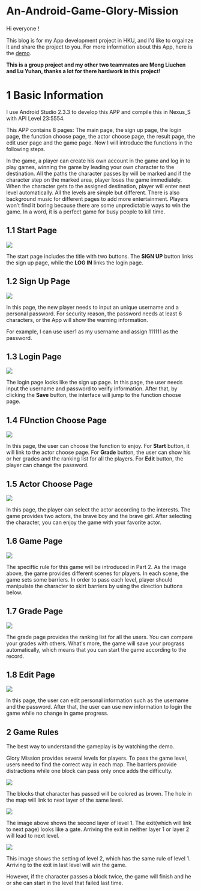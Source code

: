 # An-Android-Game-Glory-Mission

Hi everyone！

This blog is for my App development project in HKU, and I'd like to orgainze it and share the project to you. For more information about this App, here is the [demo](https://youtu.be/wLwp-sWVtWI).

**This is a group project and my other two teammates are Meng Liuchen and Lu Yuhan, thanks a lot for there hardwork in this project!**


# 1 Basic Information

I use Android Studio 2.3.3 to develop this APP and compile this in Nexus_S with API Level 23:5554.

This APP contains 8 pages: The main page, the sign up page, the login page, the function choose page, the actor choose page, the result page, the edit user page and the game page. Now I will introduce the functions in the following steps.

In the game, a player can create his own account in the game and log in to play
games, winning the game by leading your own character to the destination. All the
paths the character passes by will be marked and if the character step on the marked
area, player loses the game immediately. When the character gets to the assigned
destination, player will enter next level automatically. All the levels are simple but
different. There is also background music for different pages to add more
entertainment. Players won’t find it boring because there are some unpredictable ways
to win the game. In a word, it is a perfect game for busy people to kill time.

## 1.1 Start Page

![](http://res.cloudinary.com/dyy3xzfqh/image/upload/v1516360368/Screenshot_1516360362_vgmq5a.png)

The start page includes the title with two buttons. The **SIGN UP** button links the sign up page, while the **LOG IN** links the login page. 

## 1.2 Sign Up Page

![](http://res.cloudinary.com/dyy3xzfqh/image/upload/v1516360563/Screenshot_1516360544_hmnvbp.png)

In this page, the new player needs to input an unique username and a personal password. For security reason, the  password needs at least 6 characters, or the App will show the warning information.

For example, I can use user1 as my username and assign 111111 as the password.

## 1.3 Login Page

![](http://res.cloudinary.com/dyy3xzfqh/image/upload/v1516360930/Screenshot_1516360544_thncee.png)

The login page looks like the sign up page. In this page, the user needs input the username and password to verify information. After that, by clicking the **Save** button, the interface will jump to the function choose page. 

## 1.4 FUnction Choose Page

![](http://res.cloudinary.com/dyy3xzfqh/image/upload/v1516361188/Screenshot_1516361124_ivg76w.png)

In this page, the user can choose the function to enjoy. For **Start** button, it will link to the actor choose page. For **Grade** button, the user can show his or her grades and the ranking list for all the players. For **Edit** button, the player can change the password.

## 1.5 Actor Choose Page 

![](http://res.cloudinary.com/dyy3xzfqh/image/upload/v1516361444/Screenshot_1516361433_cc4hyb.png)

In this page, the player can select the actor according to the interests. The game provides two actors, the brave boy and the brave girl. After selecting the character, you can enjoy the game with your favorite actor.

## 1.6 Game Page

![](http://res.cloudinary.com/dyy3xzfqh/image/upload/v1516362013/Screenshot_1516361939_ynklfs.png)

The speciftic rule for this game will be introduced in Part 2. As the image above, the game provides different scenes for players. In each scene, the game sets some barriers. In order to pass each level, player should manipulate the character to skirt barriers by using the direction buttons below. 

## 1.7 Grade Page

![](http://res.cloudinary.com/dyy3xzfqh/image/upload/v1516362345/Screenshot_1516362329_djhhgz.png)

The grade page provides the ranking list for all the users. You can compare your grades with others. What's more, the game will save your prograss automatically, which means that you can start the game according to the record.

## 1.8 Edit Page

![](http://res.cloudinary.com/dyy3xzfqh/image/upload/v1516362542/Screenshot_1516362501_khmv3r.png)

In this page, the user can edit personal information such as the username and the password. After that, the user can use new information to login the game while no change in game progress. 

## 2 Game Rules

The best way to understand the gameplay is by watching the demo.

Glory Mission provides several levels for players. To pass the game level, users need to find the correct way in each map. The barriers provide distractions while one block can pass only once adds the difficulty.

![](http://res.cloudinary.com/dyy3xzfqh/image/upload/v1516362894/Screenshot_1516362879_owkcnm.png)

The blocks that character has passed will be colored as brown. The hole in the map will link to next layer of the same level.

![](http://res.cloudinary.com/dyy3xzfqh/image/upload/v1516363030/Screenshot_1516363023_p0blhc.png)

The image above shows the second layer of level 1. The exit(which will link to next page) looks like a gate. Arriving the exit in neither layer 1 or layer 2 will lead to next level.

![](http://res.cloudinary.com/dyy3xzfqh/image/upload/v1516363191/Screenshot_1516363172_cnlidi.png)

This image shows the setting of level 2, which has the same rule of level 1. Arriving to the exit in last level will win the game.

However, if the character passes a block twice, the game will finish and he or she can start in the level that failed last time.

